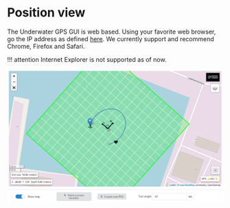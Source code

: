# Position view

The Underwater GPS GUI is web based. Using your favorite web browser, go the IP address as defined [here](../hardware.md). We currently support and recommend Chrome, Firefox and Safari.

!!! attention 
    Internet Explorer is not supported as of now.

![gui_global_position](../../img/gui_global_position.png)
